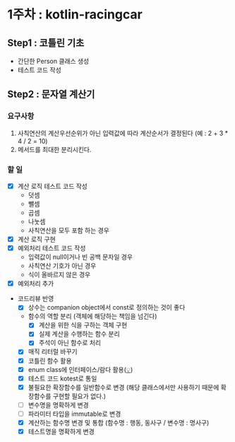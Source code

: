 # 1주차 : kotlin-racingcar
## Step1 : 코틀린 기초
- 간단한 Person 클래스 생성
- 테스트 코드 작성
## Step2 : 문자열 계산기
### 요구사항
1. 사칙연산의 계산우선순위가 아닌 입력값에 따라 계산순서가 결정된다
   (예 : 2 + 3 * 4 / 2 = 10)
2. 메서드를 최대한 분리시킨다.

### 할 일
* [x] 계산 로직 테스트 코드 작성
  * 덧셈
  * 뺄셈
  * 곱셈
  * 나눗셈
  * 사칙연산을 모두 포함 하는 경우
* [x] 계산 로직 구현
* [x] 예외처리 테스트 코드 작성
  * 입력값이 null이거나 빈 공백 문자일 경우
  * 사칙연산 기호가 아닌 경우
  * 식이 올바르지 않은 경우
* [x] 예외처리 추가
* 코드리뷰 반영
  * [x] 상수는 companion object에서 const로 정의하는 것이 좋다
  * 함수의 역할 분리 (객체에 해당하는 책임을 넘긴다) 
    * [x] 계산을 위한 식을 구하는 객체 구현
    * [x] 실제 계산을 수행하는 함수 분리
    * [x] 주석이 아닌 함수로 처리
  * [x] 매직 리터럴 바꾸기
  * [x] 코틀린 함수 활용
  * [x] enum class에 인터페이스/람다 활용([💡](https://kotlinlang.org/docs/enum-classes.html#implementing-interfaces-in-enum-classes))
  * [x] 테스트 코드 kotest로 통일
  * [x] 불필요한 확장함수를 일반함수로 변경 (해당 클래스에서만 사용하기 때문에 확장함수를 구현할 필요가 없다.)
  * [ ] 변수명을 명확하게 변경
  * [ ] 파라미터 타입을 immutable로 변경
  * [x] 계산하는 함수명 변경 및 통합 (함수명 : 행동, 동사구 / 변수명 : 명사구)
  * [x] 테스트명을 명확하게 변경
